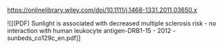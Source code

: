 
https://onlinelibrary.wiley.com/doi/10.1111/j.1468-1331.2011.03650.x

![[(PDF) Sunlight is associated with decreased multiple sclerosis risk - no interaction with human leukocyte antigen-DRB1-15 - 2012 - sunbeds_co129c_en.pdf]]
